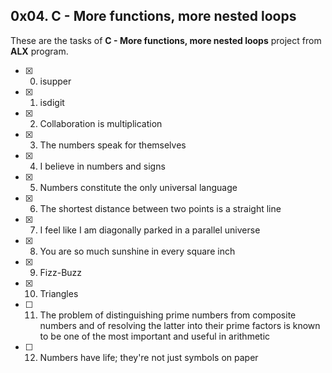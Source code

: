 ## 0x04. C - More functions, more nested loops

These are the tasks of **C - More functions, more nested loops** project from **ALX** program.

- [x] 0. isupper
- [x] 1. isdigit
- [x] 2. Collaboration is multiplication
- [x] 3. The numbers speak for themselves
- [x] 4. I believe in numbers and signs
- [x] 5. Numbers constitute the only universal language
- [x] 6. The shortest distance between two points is a straight line
- [x] 7. I feel like I am diagonally parked in a parallel universe
- [x] 8. You are so much sunshine in every square inch
- [x] 9. Fizz-Buzz
- [x] 10. Triangles
- [ ] 11. The problem of distinguishing prime numbers from composite numbers and of resolving the latter into their prime factors is known to be one of the most important and useful in arithmetic
- [ ] 12. Numbers have life; they're not just symbols on paper
